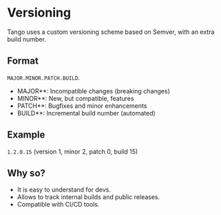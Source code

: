 # Versioning

Tango uses a custom versioning scheme based on Semver, with an extra build number.

## Format

`MAJOR.MINOR.PATCH.BUILD`.

- MAJOR\*\*: Incompatible changes (breaking changes)
- MINOR\*\*: New, but compatible, features
- PATCH\*\*: Bugfixes and minor enhancements
- BUILD\*\*: Incremental build number (automated)

## Example

`1.2.0.15`
(version 1, minor 2, patch 0, build 15)

## Why so?

- It is easy to understand for devs.
- Allows to track internal builds and public releases.
- Compatible with CI/CD tools.
